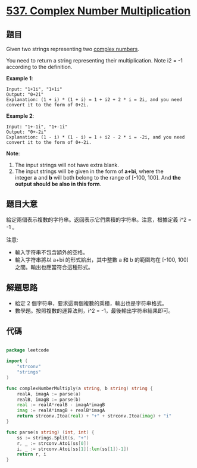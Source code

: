 # [537. Complex Number Multiplication](https://leetcode.com/problems/complex-number-multiplication/)


## 題目

Given two strings representing two [complex numbers](https://en.wikipedia.org/wiki/Complex_number).

You need to return a string representing their multiplication. Note i2 = -1 according to the definition.

**Example 1**:

```
Input: "1+1i", "1+1i"
Output: "0+2i"
Explanation: (1 + i) * (1 + i) = 1 + i2 + 2 * i = 2i, and you need convert it to the form of 0+2i.
```

**Example 2**:

```
Input: "1+-1i", "1+-1i"
Output: "0+-2i"
Explanation: (1 - i) * (1 - i) = 1 + i2 - 2 * i = -2i, and you need convert it to the form of 0+-2i.
```

**Note**:

1. The input strings will not have extra blank.
2. The input strings will be given in the form of **a+bi**, where the integer **a** and **b** will both belong to the range of [-100, 100]. And **the output should be also in this form**.

## 題目大意

給定兩個表示複數的字符串。返回表示它們乘積的字符串。注意，根據定義 i^2 = -1 。

注意:

- 輸入字符串不包含額外的空格。
- 輸入字符串將以 a+bi 的形式給出，其中整數 a 和 b 的範圍均在 [-100, 100] 之間。輸出也應當符合這種形式。



## 解題思路

- 給定 2 個字符串，要求這兩個複數的乘積，輸出也是字符串格式。
- 數學題。按照複數的運算法則，i^2 = -1，最後輸出字符串結果即可。

## 代碼

```go

package leetcode

import (
	"strconv"
	"strings"
)

func complexNumberMultiply(a string, b string) string {
	realA, imagA := parse(a)
	realB, imagB := parse(b)
	real := realA*realB - imagA*imagB
	imag := realA*imagB + realB*imagA
	return strconv.Itoa(real) + "+" + strconv.Itoa(imag) + "i"
}

func parse(s string) (int, int) {
	ss := strings.Split(s, "+")
	r, _ := strconv.Atoi(ss[0])
	i, _ := strconv.Atoi(ss[1][:len(ss[1])-1])
	return r, i
}

```